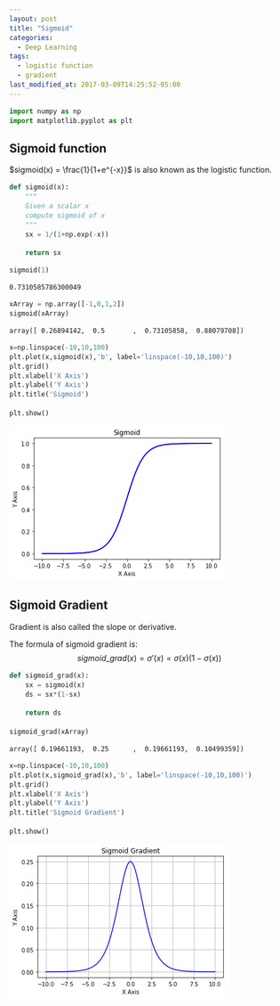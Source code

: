 ```yaml
---
layout: post
title: "Sigmoid"
categories:
  - Deep Learning
tags:
  - logistic function
  - gradient
last_modified_at: 2017-03-09T14:25:52-05:00
---
```


```python
import numpy as np
import matplotlib.pyplot as plt
```

## Sigmoid function

$sigmoid(x) = \frac{1}{1+e^{-x}}$ is also known as the logistic function. 


```python
def sigmoid(x):
    """
    Given a scalar x
    compute sigmoid of x
    """
    sx = 1/(1+np.exp(-x))
    
    return sx
```


```python
sigmoid(1)
```




    0.7310585786300049




```python
xArray = np.array([-1,0,1,2])
sigmoid(xArray)
```




    array([ 0.26894142,  0.5       ,  0.73105858,  0.88079708])




```python
x=np.linspace(-10,10,100)
plt.plot(x,sigmoid(x),'b', label='linspace(-10,10,100)')
plt.grid()
plt.xlabel('X Axis')
plt.ylabel('Y Axis')
plt.title('Sigmoid')

plt.show()
```


![png](output_5_0.png)


## Sigmoid Gradient

Gradient is also called the slope or derivative.

The formula of sigmoid gradient is: 
$$sigmoid\_grad(x) = \sigma'(x) = \sigma(x) (1 - \sigma(x))\tag{2}$$


```python
def sigmoid_grad(x):
    sx = sigmoid(x)
    ds = sx*(1-sx)
    
    return ds

sigmoid_grad(xArray)
```




    array([ 0.19661193,  0.25      ,  0.19661193,  0.10499359])




```python
x=np.linspace(-10,10,100)
plt.plot(x,sigmoid_grad(x),'b', label='linspace(-10,10,100)')
plt.grid()
plt.xlabel('X Axis')
plt.ylabel('Y Axis')
plt.title('Sigmoid Gradient')

plt.show()
```


![png](output_8_0.png)



```python

```
